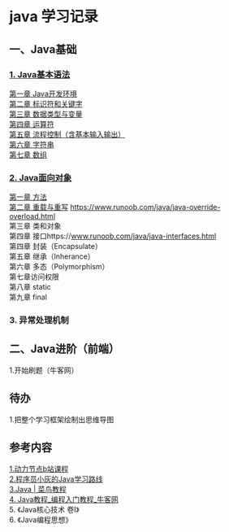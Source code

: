 # java 学习记录




## 一、Java基础

### [1. Java基本语法](DongLiJieDian)

  [第一章 Java开发环境](DongLiJieDian/chapter01-Java开发环境.md)  
  [第二章 标识符和关键字](DongLiJieDian/chapter02-标识符和关键字.md)  
  [第三章 数据类型与变量](DongLiJieDian/chapter03-数据类型与变量.md)  
  [第四章 运算符](DongLiJieDian/chapter04-运算符.md)  
  [第五章 流程控制（含基本输入输出） ](DongLiJieDian/chapter05-流程控制.md)   
  [第六章 字符串](DongLiJieDian/chapter06-字符串.md)  
  [第七章 数组](DongLiJieDian/chapter07-数组.md)  
  
### [2. Java面向对象](Object-Oriented-Programming)

  [第一章 方法](Object-Oriented-Programming/chapter01-方法.md)  
  [第二章 重载与重写](Object-Oriented-Programming/chapter02-方法重载.md) https://www.runoob.com/java/java-override-overload.html        
  第三章 类和对象    
  第四章 接口https://www.runoob.com/java/java-interfaces.html  
  第四章 封装（Encapsulate）  
  第五章 继承（Inherance）  
  第六章 多态（Polymorphism）      
  第七章访问权限      
  第八章 static    
  第九章 final  


### 3. 异常处理机制




## 二、Java进阶（前端）
1.开始刷题（牛客网）

## 待办
  1.把整个学习框架绘制出思维导图


## 参考内容
[1.动力节点b站课程](https://www.bilibili.com/video/BV1Rx411876f?from=search&seid=15187065879977678871&spm_id_from=333.337.0.0)  
[2.程序员小灰的Java学习路线](https://www.processon.com/view/link/61e780630e3e7406d94883c9#map)  
[3.Java | 菜鸟教程](https://www.runoob.com/java/java-inheritance.html)  
[4. Java教程_编程入门教程_牛客网](https://www.nowcoder.com/tutorial/10001/2eda3583b92248d7b2e505d59852186d)  
5. 《Java核心技术 卷Ⅰ》  
6. 《Java编程思想》  
